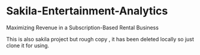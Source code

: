 # Sakila-Entertainment-Analytics
 Maximizing Revenue in a Subscription-Based Rental Business

This is also  sakila project but rough copy , it has been deleted locally so just clone it for using.

